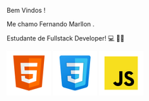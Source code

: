 Bem Vindos !

Me chamo Fernando Marllon .

Estudante de Fullstack Developer! 💻 👨‍💻 

![Alt text](image.png)  ![Alt text](image-1.png)  ![Alt text](image-3.png)


